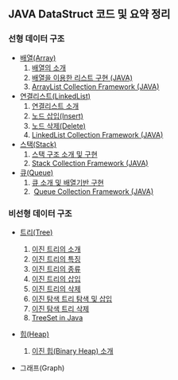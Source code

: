 ## JAVA DataStruct 코드 및 요약 정리

### 선형 데이터 구조

-   [배열(Array)](https://github.com/yonghwankim-dev/DataStruct/tree/main/ArrayList)
    1.  [배열의 소개](https://github.com/yonghwankim-dev/DataStruct/blob/main/ArrayList/%231%20%EB%B0%B0%EC%97%B4%EC%9D%98%20%EC%86%8C%EA%B0%9C.md)
    2.  [배열을 이용한 리스트 구현 (JAVA)](https://github.com/yonghwankim-dev/DataStruct/blob/main/ArrayList/%232%20%EB%B0%B0%EC%97%B4%EC%9D%84%20%EC%9D%B4%EC%9A%A9%ED%95%9C%20%EB%A6%AC%EC%8A%A4%ED%8A%B8%20%EA%B5%AC%ED%98%84%20(JAVA).md)
    3.  [ArrayList Collection Framework (JAVA)](https://github.com/yonghwankim-dev/DataStruct/blob/main/ArrayList/%233%20ArrayList%20Collection%20Framework%20(JAVA).md)
-   [연결리스트(LinkedList)](https://github.com/yonghwankim-dev/DataStruct/tree/main/LinkedList)
    1.  [연결리스트 소개](https://github.com/yonghwankim-dev/DataStruct/blob/main/LinkedList/%231%20%EC%97%B0%EA%B2%B0%EB%A6%AC%EC%8A%A4%ED%8A%B8%20%EC%86%8C%EA%B0%9C.md)
    2.  [노드 삽입(Insert)](https://github.com/yonghwankim-dev/DataStruct/blob/main/LinkedList/%232%20%EB%85%B8%EB%93%9C%20%EC%82%BD%EC%9E%85(Insert).md)
    3.  [노드 삭제(Delete)](https://github.com/yonghwankim-dev/DataStruct/blob/main/LinkedList/%233%20%EB%85%B8%EB%93%9C%20%EC%82%AD%EC%A0%9C(Delete).md)
    4.  [LinkedList Collection Framework (JAVA)](https://github.com/yonghwankim-dev/DataStruct/blob/main/LinkedList/%234%20LinkedList%20Collection%20Framework.md)
-   [스택(Stack)](https://github.com/yonghwankim-dev/DataStruct/tree/main/Stack)
    1.  [스택 구조 소개 및 구현](https://github.com/yonghwankim-dev/DataStruct/blob/main/Stack/%231%20%EC%8A%A4%ED%83%9D%20%EA%B5%AC%EC%A1%B0%20%EC%86%8C%EA%B0%9C%20%EB%B0%8F%20%EA%B5%AC%ED%98%84.md)
    2.  [Stack Collection Framework (JAVA)](https://github.com/yonghwankim-dev/DataStruct/blob/main/Stack/%232%20Stack%20Collection%20Framework%20(JAVA).md)
-   [큐(Queue)](https://github.com/yonghwankim-dev/DataStruct/tree/main/Queue)
    1.  [큐 소개 및 배열기반 구현](https://github.com/yonghwankim-dev/DataStruct/blob/main/Queue/%231%20%ED%81%90%20%EC%86%8C%EA%B0%9C%20%EB%B0%8F%20%EB%B0%B0%EC%97%B4%EA%B8%B0%EB%B0%98%20%EA%B5%AC%ED%98%84.md)
    2.   [Queue Collection Framework (JAVA)](https://github.com/yonghwankim-dev/DataStruct/blob/main/Queue/%232%20Queue%20Collection%20Framework%20(JAVA).md)

### 비선형 데이터 구조

-   [트리(Tree)](https://github.com/yonghwankim-dev/DataStruct/tree/main/Tree)
    1.  [이진 트리의 소개](https://github.com/yonghwankim-dev/DataStruct/blob/main/Tree/%231%20%EC%9D%B4%EC%A7%84%20%ED%8A%B8%EB%A6%AC%EC%9D%98%20%EC%86%8C%EA%B0%9C.md)
    2.  [이진 트리의 특징](https://github.com/yonghwankim-dev/DataStruct/blob/main/Tree/%232%20%EC%9D%B4%EC%A7%84%20%ED%8A%B8%EB%A6%AC%EC%9D%98%20%ED%8A%B9%EC%A7%95.md)
    3.  [이진 트리의 종류](https://github.com/yonghwankim-dev/DataStruct/blob/main/Tree/%233%20%EC%9D%B4%EC%A7%84%20%ED%8A%B8%EB%A6%AC%EC%9D%98%20%EC%A2%85%EB%A5%98.md)
    4.  [이진 트리의 삽입](https://github.com/yonghwankim-dev/DataStruct/blob/main/Tree/%234%20%EC%9D%B4%EC%A7%84%20%ED%8A%B8%EB%A6%AC%EC%9D%98%20%EC%82%BD%EC%9E%85.md)
    5.  [이진 트리의 삭제](https://github.com/yonghwankim-dev/DataStruct/blob/main/Tree/%235%20%EC%9D%B4%EC%A7%84%20%ED%8A%B8%EB%A6%AC%EC%9D%98%20%EC%82%AD%EC%A0%9C.md)
    6.  [이진 탐색 트리 탐색 및 삽입](https://github.com/yonghwankim-dev/DataStruct/blob/main/Tree/%236%20%EC%9D%B4%EC%A7%84%20%ED%83%90%EC%83%89%20%ED%8A%B8%EB%A6%AC%20%ED%83%90%EC%83%89%20%EB%B0%8F%20%EC%82%BD%EC%9E%85.md)
    7.  [이진 탐색 트리 삭제](https://github.com/yonghwankim-dev/DataStruct/blob/main/Tree/%237%20%EC%9D%B4%EC%A7%84%20%ED%83%90%EC%83%89%20%ED%8A%B8%EB%A6%AC%20%EC%82%AD%EC%A0%9C.md)
    8.  [TreeSet in Java](https://github.com/yonghwankim-dev/DataStruct/tree/main/Tree)

-   [힙(Heap)](https://github.com/yonghwankim-dev/DataStruct/tree/main/Heap)
    1.  [이진 힙(Binary Heap) 소개](https://github.com/yonghwankim-dev/DataStruct/blob/main/Heap/%231%20%EC%9D%B4%EC%A7%84%20%ED%9E%99(Binary%20Heap)%20%EC%86%8C%EA%B0%9C.md)
-   그래프(Graph)
